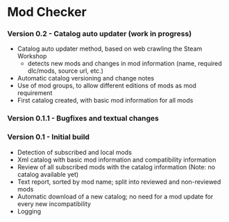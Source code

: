 # Mod Checker

### Version 0.2   - Catalog auto updater (work in progress)
* Catalog auto updater method, based on web crawling the Steam Workshop
  - detects new mods and changes in mod information (name, required dlc/mods, source url, etc.)
* Automatic catalog versioning and change notes
* Use of mod groups, to allow different editions of mods as mod requirement
* First catalog created, with basic mod information for all mods

### Version 0.1.1 - Bugfixes and textual changes

### Version 0.1   - Initial build
* Detection of subscribed and local mods
* Xml catalog with basic mod information and compatibility information
* Review of all subscribed mods with the catalog information (Note: no catalog available yet)
* Text report, sorted by mod name; split into reviewed and non-reviewed mods
* Automatic download of a new catalog; no need for a mod update for every new incompatibility
* Logging